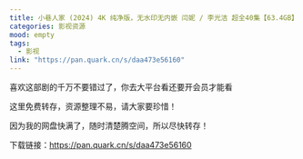 ```yaml
---
title: 小巷人家 (2024) 4K 纯净版，无水印无内嵌 闫妮 / 李光洁 超全40集【63.4GB】
categories: 影视资源
mood: empty
tags:
  - 影视
link: "https://pan.quark.cn/s/daa473e56160"
---
```





喜欢这部剧的千万不要错过了，你去大平台看还要开会员才能看




这里免费转存，资源整理不易，请大家要珍惜！




因为我的网盘快满了，随时清楚腾空间，所以尽快转存！




下载链接：https://pan.quark.cn/s/daa473e56160








